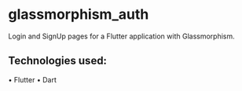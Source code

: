 # glassmorphism_auth

Login and SignUp pages for a Flutter application with Glassmorphism.

## Technologies used:

• Flutter
• Dart
